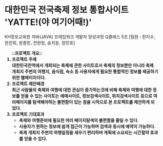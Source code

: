 # 대한민국 전국축제 정보 통합사이트 'YATTE!(야 여기어때!)'
KH정보교육원 자바(JAVA) 프레임워크 개발자 양성과정 Q클래스 5조
[팀원 : 한지수, 한진희, 원종민, 전현정, 송치윤, 정민호]

<ol><b>::프로젝트 개요::<b>
  <li><b>프로젝트 주제</b><br>
    대한민국전역에서 개최되는 축제에 관한 사이트로서 축제의 정보뿐만 아니라 축제 개최지 주변의 여행지, 음식점, 숙소 등 사용자에게 필요한 통합적인 정보를 제공하기 위한 웹페이지이다.
  </li>
  <li><b>프로젝트 제안배경</b><br>
    최근 사람들의 축제와 여행에 대한 관심이 증가하는것에 비해 축제와 여행에 대한 정보를 얻을 수 있는 사이트는 예매사이트, 정보검색사이트, 위치검색사이트 등으로 여러페이지를 탐색해야하는 불편함이 있는 점을 시작으로 본 프로젝트를 제안하게 되었다.
  </li>
  <li><b>프로젝트 기대효과</b>
    <ul>
      <li>축제와 여행준비에 필요한 여러 페이지탐색의 불편함을 줄일 수 있다.</li>
      <li>사용자가 원하는 정보에 쉽게 접근이 가능하며 검색과 동시에 예약이 가능하다.</li>
      <li>축제 개최지 주변의 여행일정을 세우기 편리하며 계획에 소요되는 시간절약 효과를 얻을 수 있다.</li>
    </ul>
  </li>
</ol>
